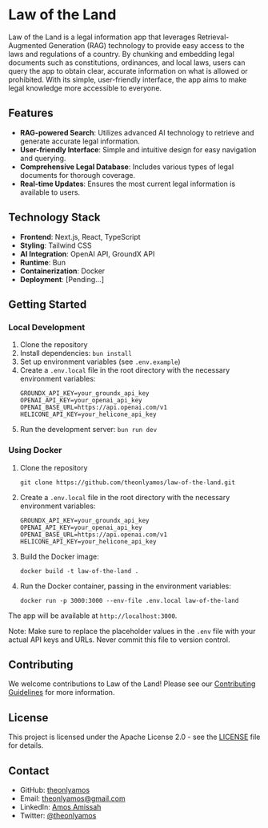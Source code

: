 # Law of the Land

Law of the Land is a legal information app that leverages Retrieval-Augmented Generation (RAG) technology to provide easy access to the laws and regulations of a country. By chunking and embedding legal documents such as constitutions, ordinances, and local laws, users can query the app to obtain clear, accurate information on what is allowed or prohibited. With its simple, user-friendly interface, the app aims to make legal knowledge more accessible to everyone.

## Features

- **RAG-powered Search**: Utilizes advanced AI technology to retrieve and generate accurate legal information.
- **User-friendly Interface**: Simple and intuitive design for easy navigation and querying.
- **Comprehensive Legal Database**: Includes various types of legal documents for thorough coverage.
- **Real-time Updates**: Ensures the most current legal information is available to users.

## Technology Stack

- **Frontend**: Next.js, React, TypeScript
- **Styling**: Tailwind CSS
- **AI Integration**: OpenAI API, GroundX API
- **Runtime**: Bun
- **Containerization**: Docker
- **Deployment**: [Pending...]

## Getting Started

### Local Development

1. Clone the repository
2. Install dependencies: `bun install`
3. Set up environment variables (see `.env.example`)
4. Create a `.env.local` file in the root directory with the necessary environment variables:
   ```
   GROUNDX_API_KEY=your_groundx_api_key
   OPENAI_API_KEY=your_openai_api_key
   OPENAI_BASE_URL=https://api.openai.com/v1
   HELICONE_API_KEY=your_helicone_api_key
   ```
5. Run the development server: `bun run dev`

### Using Docker

1. Clone the repository
   ```
   git clone https://github.com/theonlyamos/law-of-the-land.git
   ```
2. Create a `.env.local` file in the root directory with the necessary environment variables:
   ```
   GROUNDX_API_KEY=your_groundx_api_key
   OPENAI_API_KEY=your_openai_api_key
   OPENAI_BASE_URL=https://api.openai.com/v1
   HELICONE_API_KEY=your_helicone_api_key
   ```
3. Build the Docker image:
   ```
   docker build -t law-of-the-land .
   ```
4. Run the Docker container, passing in the environment variables:
   ```
   docker run -p 3000:3000 --env-file .env.local law-of-the-land
   ```

The app will be available at `http://localhost:3000`.

Note: Make sure to replace the placeholder values in the `.env` file with your actual API keys and URLs. Never commit this file to version control.

## Contributing

We welcome contributions to Law of the Land! Please see our [Contributing Guidelines](CONTRIBUTING.md) for more information.

## License

This project is licensed under the Apache License 2.0 - see the [LICENSE](LICENSE) file for details.

## Contact

- GitHub: [theonlyamos](https://github.com/theonlyamos)
- Email: theonlyamos@gmail.com
- LinkedIn: [Amos Amissah](https://www.linkedin.com/in/amos-amissah-1b4626178/)
- Twitter: [@theonlyamos](https://twitter.com/theonlyamos)
